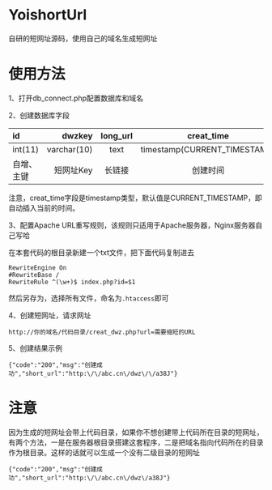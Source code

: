 # YoishortUrl
自研的短网址源码，使用自己的域名生成短网址

# 使用方法
1、打开db_connect.php配置数据库和域名

2、创建数据库字段


| id | dwzkey | long_url | creat_time | pageview |
| :-----| ----: | :----: | :----: | :----: |
| int(11) | varchar(10) | text | timestamp(CURRENT_TIMESTAMP) | varchar(10) |
| 自增、主键 | 短网址Key | 长链接 | 创建时间 | 访问次数 |

注意，creat_time字段是timestamp类型，默认值是CURRENT_TIMESTAMP，即自动插入当前的时间。

3、配置Apache URL重写规则，该规则只适用于Apache服务器，Nginx服务器自己写哈

在本套代码的根目录新建一个txt文件，把下面代码复制进去
```
RewriteEngine On
#RewriteBase / 
RewriteRule ^(\w+)$ index.php?id=$1
```
然后另存为，选择所有文件，命名为`.htaccess`即可

4、创建短网址，请求网址
```
http://你的域名/代码目录/creat_dwz.php?url=需要缩短的URL
```

5、创建结果示例
```
{"code":"200","msg":"创建成功","short_url":"http:\/\/abc.cn\/dwz\/\/a38J"}
```

# 注意
因为生成的短网址会带上代码目录，如果你不想创建带上代码所在目录的短网址，有两个方法，一是在服务器根目录搭建这套程序，二是把域名指向代码所在的目录作为根目录。这样的话就可以生成一个没有二级目录的短网址

```
{"code":"200","msg":"创建成功","short_url":"http:\/\/abc.cn\/dwz\/a38J"}
```
